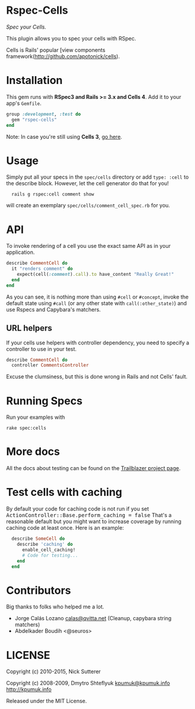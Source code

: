 # Rspec-Cells

_Spec your Cells._

This plugin allows you to spec your cells with RSpec.

Cells is Rails' popular [view components framework(http://github.com/apotonick/cells).

# Installation

This gem runs with **RSpec3 and Rails >= 3.x and Cells 4**. Add it to your app's `Gemfile`.

```ruby
group :development, :test do
  gem "rspec-cells"
end
```

Note: In case you're still using **Cells 3**, [go here](https://github.com/apotonick/rspec-cells/tree/cells-3).

# Usage

Simply put all your specs in the `spec/cells` directory or add `type: :cell` to the describe block.
However, let the cell generator do that for you!

```
  rails g rspec:cell comment show
```

will create an exemplary `spec/cells/comment_cell_spec.rb` for you.


# API

To invoke rendering of a cell you use the exact same API as in your application.

```ruby
describe CommentCell do
  it "renders comment" do
    expect(cell(:comment).call).to have_content "Really Great!"
  end
end
```

As you can see, it is nothing more than using `#cell` or `#concept`, invoke the default state using `#call` (or any other state with `call(:other_state)`) and use Rspecs and Capybara's matchers.


## URL helpers

If your cells use helpers with controller dependency, you need to specify a controller to use in your test.

```ruby
describe CommentCell do
  controller CommentsController
```

Excuse the clumsiness, but this is done wrong in Rails and not Cells' fault.

# Running Specs

Run your examples with

```
rake spec:cells
```

# More docs

All the docs about testing can be found on the [Trailblazer project page](http://trailblazerb.org/gems/cells/testing.html).

# Test cells with caching

By default your code for caching code is not run if you set <tt>ActionController::Base.perform_caching = false</tt>
That's a reasonable default but you might want to increase coverage by running caching code at least once.
Here is an example:

```ruby
  describe SomeCell do
    describe 'caching' do
      enable_cell_caching!
      # Code for testing...
    end
  end
```


# Contributors

Big thanks to folks who helped me a lot.

* Jorge Calás Lozano <calas@qvitta.net> (Cleanup, capybara string matchers)
* Abdelkader Boudih <@seuros>

# LICENSE

Copyright (c) 2010-2015, Nick Sutterer

Copyright (c) 2008-2009, Dmytro Shteflyuk <kpumuk@kpumuk.info> http://kpumuk.info

Released under the MIT License.
